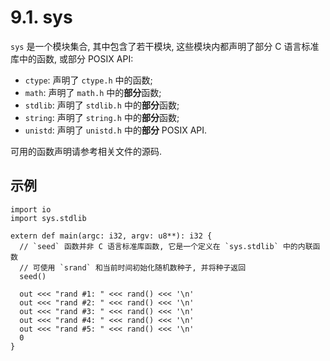 # 9.1. sys

`sys` 是一个模块集合, 其中包含了若干模块, 这些模块内都声明了部分 C 语言标准库中的函数, 或部分 POSIX API:

* `ctype`: 声明了 `ctype.h` 中的函数;
* `math`: 声明了 `math.h` 中的**部分**函数;
* `stdlib`: 声明了 `stdlib.h` 中的**部分**函数;
* `string`: 声明了 `string.h` 中的**部分**函数;
* `unistd`: 声明了 `unistd.h` 中的**部分** POSIX API.

可用的函数声明请参考相关文件的源码.

## 示例

```yu
import io
import sys.stdlib

extern def main(argc: i32, argv: u8**): i32 {
  // `seed` 函数并非 C 语言标准库函数, 它是一个定义在 `sys.stdlib` 中的内联函数
  // 可使用 `srand` 和当前时间初始化随机数种子, 并将种子返回
  seed()

  out <<< "rand #1: " <<< rand() <<< '\n'
  out <<< "rand #2: " <<< rand() <<< '\n'
  out <<< "rand #3: " <<< rand() <<< '\n'
  out <<< "rand #4: " <<< rand() <<< '\n'
  out <<< "rand #5: " <<< rand() <<< '\n'
  0
}
```
